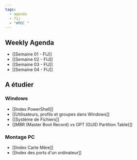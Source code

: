 ```yaml
---
tags:
  - agenda
  - fij
  - "#MOC "
---
```


## Weekly Agenda

- [[Semaine 01 - FIJ]]
- [[Semaine 02 - FIJ]]
- [[Semaine 03 - FIJ]]
- [[Semaine 04 - FIJ]]

## A étudier 

### Windows
- [[Index PowerShell]]
- [[Utilisateurs, profils et groupes dans Windows]]
- [[Système de Fichiers]]
- [[MBR (Master Boot Record) vs GPT (GUID Partition Table)]]

### Montage PC
- [[Index Carte Mère]]
- [[Index des ports d'un ordinateur]]